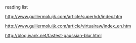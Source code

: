 reading list

http://www.guillermoluijk.com/article/superhdr/index.htm

http://www.guillermoluijk.com/article/virtualraw/index_en.htm

http://blog.ivank.net/fastest-gaussian-blur.html
